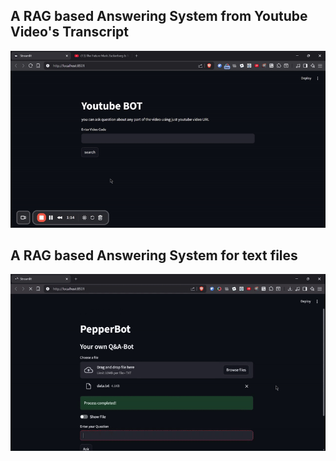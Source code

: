 ## A RAG based Answering System from Youtube Video's Transcript
![Youtube Transcript Answering Bot](./demo-vids/youtube.gif)
## A RAG based Answering System for text files
![Youtube Transcript Answering Bot](./demo-vids/pepperbot.gif)

